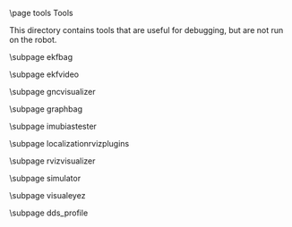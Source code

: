 \page tools Tools

This directory contains tools that are useful for debugging,
but are not run on the robot.

\subpage ekfbag

\subpage ekfvideo

\subpage gncvisualizer

\subpage graphbag

\subpage imubiastester

\subpage localizationrvizplugins

\subpage rvizvisualizer

\subpage simulator

\subpage visualeyez

\subpage dds_profile
